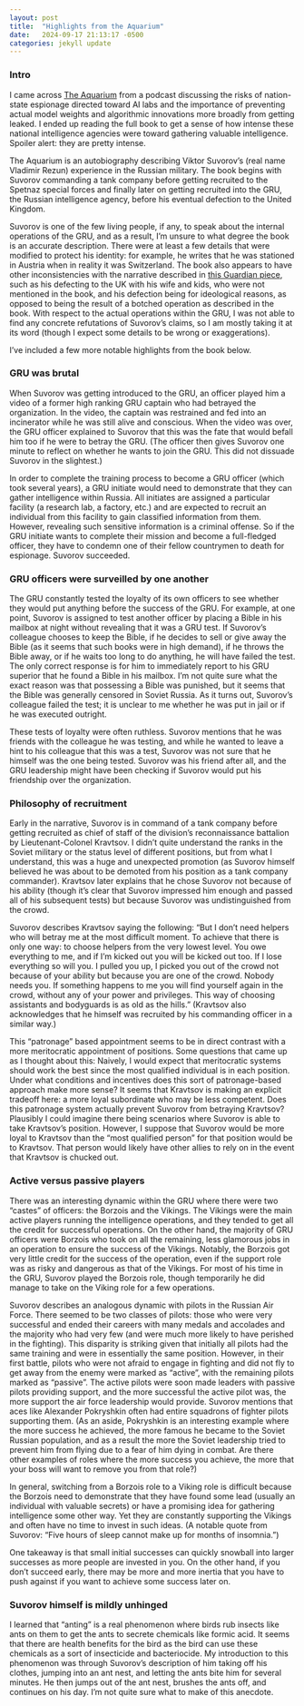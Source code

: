 ```yaml
---
layout: post
title:  "Highlights from the Aquarium"
date:   2024-09-17 21:13:17 -0500
categories: jekyll update
---
```


### Intro

I came across [The Aquarium](https://www.goodreads.com/book/show/700261.Aquarium?from_search=true&from_srp=true&qid=bdhBAOidSc&rank=5) from a podcast discussing the risks of nation-state espionage directed toward AI labs and the importance of preventing actual model weights and algorithmic innovations more broadly from getting leaked. I ended up reading the full book to get a sense of how intense these national intelligence agencies were toward gathering valuable intelligence. Spoiler alert: they are pretty intense.

The Aquarium is an autobiography describing Viktor Suvorov’s (real name Vladimir Rezun) experience in the Russian military. The book begins with Suvorov commanding a tank company before getting recruited to the Spetnaz special forces and finally later on getting recruited into the GRU, the Russian intelligence agency, before his eventual defection to the United Kingdom.

Suvorov is one of the few living people, if any, to speak about the internal operations of the GRU, and as a result, I’m unsure to what degree the book is an accurate description. There were at least a few details that were modified to protect his identity: for example, he writes that he was stationed in Austria when in reality it was Switzerland. The book also appears to have other inconsistencies with the narrative described in [this Guardian piece](https://www.theguardian.com/world/2018/dec/29/ex-soviet-spy-viktor-suvorov), such as his defecting to the UK with his wife and kids, who were not mentioned in the book, and his defection being for ideological reasons, as opposed to being the result of a botched operation as described in the book. With respect to the actual operations within the GRU, I was not able to find any concrete refutations of Suvorov’s claims, so I am mostly taking it at its word (though I expect some details to be wrong or exaggerations).

I’ve included a few more notable highlights from the book below.

### GRU was brutal

When Suvorov was getting introduced to the GRU, an officer played him a video of a former high ranking GRU captain who had betrayed the organization. In the video, the captain was restrained and fed into an incinerator while he was still alive and conscious. When the video was over, the GRU officer explained to Suvorov that this was the fate that would befall him too if he were to betray the GRU. (The officer then gives Suvorov one minute to reflect on whether he wants to join the GRU. This did not dissuade Suvorov in the slightest.)

In order to complete the training process to become a GRU officer (which took several years), a GRU initiate would need to demonstrate that they can gather intelligence within Russia. All initiates are assigned a particular facility (a research lab, a factory, etc.) and are expected to recruit an individual from this facility to gain classified information from them. However, revealing such sensitive information is a criminal offense. So if the GRU initiate wants to complete their mission and become a full-fledged officer, they have to condemn one of their fellow countrymen to death for espionage. Suvorov succeeded.

### GRU officers were surveilled by one another

The GRU constantly tested the loyalty of its own officers to see whether they would put anything before the success of the GRU. For example, at one point, Suvorov is assigned to test another officer by placing a Bible in his mailbox at night without revealing that it was a GRU test. If Suvorov’s colleague chooses to keep the Bible, if he decides to sell or give away the Bible (as it seems that such books were in high demand), if he throws the Bible away, or if he waits too long to do anything, he will have failed the test. The only correct response is for him to immediately report to his GRU superior that he found a Bible in his mailbox. I’m not quite sure what the exact reason was that possessing a Bible was punished, but it seems that the Bible was generally censored in Soviet Russia. As it turns out, Suvorov’s colleague failed the test; it is unclear to me whether he was put in jail or if he was executed outright.

These tests of loyalty were often ruthless. Suvorov mentions that he was friends with the colleague he was testing, and while he wanted to leave a hint to his colleague that this was a test, Suvorov was not sure that he himself was the one being tested. Suvorov was his friend after all, and the GRU leadership might have been checking if Suvorov would put his friendship over the organization.

### Philosophy of recruitment

Early in the narrative, Suvorov is in command of a tank company before getting recruited as chief of staff of the division’s reconnaissance battalion by Lieutenant-Colonel Kravtsov. I didn’t quite understand the ranks in the Soviet military or the status level of different positions, but from what I understand, this was a huge and unexpected promotion (as Suvorov himself believed he was about to be demoted from his position as a tank company commander). Kravtsov later explains that he chose Suvorov not because of his ability (though it’s clear that Suvorov impressed him enough and passed all of his subsequent tests) but because Suvorov was undistinguished from the crowd.

Suvorov describes Kravtsov saying the following: “But I don’t need helpers who will betray me at the most difficult moment. To achieve that there is only one way: to choose helpers from the very lowest level. You owe everything to me, and if I’m kicked out you will be kicked out too. If I lose everything so will you. I pulled you up, I picked you out of the crowd not because of your ability but because you are one of the crowd. Nobody needs you. If something happens to me you will find yourself again in the crowd, without any of your power and privileges. This way of choosing assistants and bodyguards is as old as the hills.”
(Kravtsov also acknowledges that he himself was recruited by his commanding officer in a similar way.)

This “patronage” based appointment seems to be in direct contrast with a more meritocratic appointment of positions. Some questions that came up as I thought about this:
Naively, I would expect that meritocratic systems should work the best since the most qualified individual is in each position. Under what conditions and incentives does this sort of patronage-based approach make more sense?
It seems that Kravtsov is making an explicit tradeoff here: a more loyal subordinate who may be less competent.
Does this patronage system actually prevent Suvorov from betraying Kravtsov? Plausibly I could imagine there being scenarios where Suvorov is able to take Kravtsov’s position. However, I suppose that Suvorov would be more loyal to Kravtsov than the “most qualified person” for that position would be to Kravtsov. That person would likely have other allies to rely on in the event that Kravtsov is chucked out.

### Active versus passive players

There was an interesting dynamic within the GRU where there were two “castes” of officers: the Borzois and the Vikings. The Vikings were the main active players running the intelligence operations, and they tended to get all the credit for successful operations. On the other hand, the majority of GRU officers were Borzois who took on all the remaining, less glamorous jobs in an operation to ensure the success of the Vikings. Notably, the Borzois got very little credit for the success of the operation, even if the support role was as risky and dangerous as that of the Vikings. For most of his time in the GRU, Suvorov played the Borzois role, though temporarily he did manage to take on the Viking role for a few operations.

Suvorov describes an analogous dynamic with pilots in the Russian Air Force. There seemed to be two classes of pilots: those who were very successful and ended their careers with many medals and accolades and the majority who had very few (and were much more likely to have perished in the fighting). This disparity is striking given that initially all pilots had the same training and were in essentially the same position. However, in their first battle, pilots who were not afraid to engage in fighting and did not fly to get away from the enemy were marked as “active”, with the remaining pilots marked as “passive”. The active pilots were soon made leaders with passive pilots providing support, and the more successful the active pilot was, the more support the air force leadership would provide. Suvorov mentions that aces like Alexander Pokryshkin often had entire squadrons of fighter pilots supporting them.
(As an aside, Pokryshkin is an interesting example where the more success he achieved, the more famous he became to the Soviet Russian population, and as a result the more the Soviet leadership tried to prevent him from flying due to a fear of him dying in combat. Are there other examples of roles where the more success you achieve, the more that your boss will want to remove you from that role?)

In general, switching from a Borzois role to a Viking role is difficult because the Borzois need to demonstrate that they have found some lead (usually an individual with valuable secrets) or have a promising idea for gathering intelligence some other way. Yet they are constantly supporting the Vikings and often have no time to invest in such ideas. (A notable quote from Suvorov: “Five hours of sleep cannot make up for months of insomnia.”)

One takeaway is that small initial successes can quickly snowball into larger successes as more people are invested in you. On the other hand, if you don’t succeed early, there may be more and more inertia that you have to push against if you want to achieve some success later on.

### Suvorov himself is mildly unhinged

I learned that “anting” is a real phenomenon where birds rub insects like ants on them to get the ants to secrete chemicals like formic acid. It seems that there are health benefits for the bird as the bird can use these chemicals as a sort of insecticide and bacteriocide. My introduction to this phenomenon was through Suvorov’s description of him taking off his clothes, jumping into an ant nest, and letting the ants bite him for several minutes. He then jumps out of the ant nest, brushes the ants off, and continues on his day. I’m not quite sure what to make of this anecdote.
